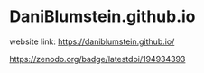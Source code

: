 # DaniBlumstein.github.io
website link: https://daniblumstein.github.io/

https://zenodo.org/badge/latestdoi/194934393

